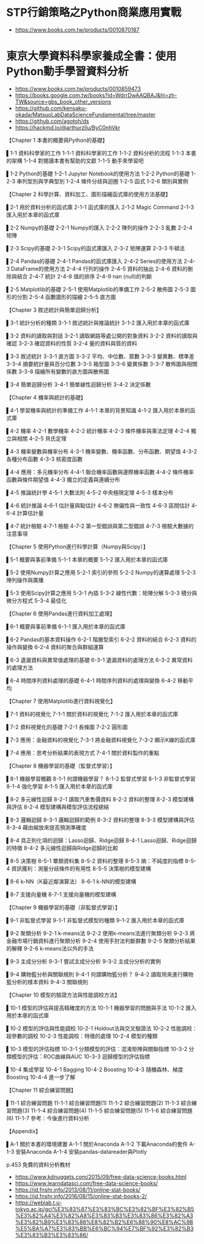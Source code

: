 # STP行銷策略之Python商業應用實戰
 - https://www.books.com.tw/products/0010870187
# 東京大學資料科學家養成全書：使用Python動手學習資料分析
 - https://www.books.com.tw/products/0010859473
 - https://books.google.com.tw/books?id=WdrrDwAAQBAJ&hl=zh-TW&source=gbs_book_other_versions
 - https://github.com/kensaku-okada/MatsuoLabDataScienceFundamental/tree/master
 - https://github.com/agotoh/ds
 - https://hackmd.io/@arthurzllu/ByC0nhVkr

【Chapter 1  本書的概要與Python的基礎】

▌1-1  資料科學家的工作
1-1-1 資料科學家的工作
1-1-2 資料分析的流程
1-1-3 本書的架構
1-1-4 對閱讀本書有幫助的文獻
1-1-5 動手來學習吧

▌1-2  Python的基礎
1-2-1 Jupyter Notebook的使用方法
1-2-2 Python的基礎
1-2-3 串列型別與字典型別
1-2-4 條件分歧與迴圈
1-2-5 函式
1-2-6 類別與實例

【Chapter 2  科學計算、資料加工、圖形描繪函式庫的使用方法基礎】

▌2-1  用於資料分析的函式庫
2-1-1 函式庫的匯入
2-1-2 Magic Command
2-1-3 匯入用於本章的函式庫

▌2-2  Numpy的基礎
2-2-1 Numpy的匯入
2-2-2 陣列的操作
2-2-3 亂數
2-2-4 矩陣

▌2-3  Scipy的基礎
2-3-1 Scipy的函式庫匯入
2-3-2 矩陣運算
2-3-3 牛頓法

▌2-4  Pandas的基礎
2-4-1 Pandas的函式庫匯入
2-4-2 Series的使用方法
2-4-3 DataFrame的使用方法
2-4-4 行列的操作
2-4-5 資料的抽出
2-4-6 資料的刪除與結合
2-4-7 統計
2-4-8 值的排序
2-4-9 nan (null)的判斷

▌2-5  Matplotlib的基礎
2-5-1 使用Matplotlib的準備工作
2-5-2 散佈圖
2-5-3 圖形的分割
2-5-4 函數圖形的描繪
2-5-5 直方圖

【Chapter 3  敘述統計與簡單迴歸分析】

▌3-1  統計分析的種類
3-1-1 敘述統計與推論統計
3-1-2 匯入用於本章的函式庫

▌3-2  資料的讀取與對話
3-2-1 讀取網路等處公開的對象資料
3-2-2 資料的讀取與確認
3-2-3 確認資料的性質
3-2-4 量的資料與質的資料

▌3-3  敘述統計
3-3-1 直方圖
3-3-2 平均、中位數、眾數
3-3-3 變異數、標準差
3-3-4 摘要統計量與百分位數
3-3-5 箱型圖
3-3-6 變異係數
3-3-7 散佈圖與相關係數
3-3-8 描繪所有變數的直方圖與散佈圖

▌3-4  簡單迴歸分析
3-4-1 簡單線性迴歸分析
3-4-2 決定係數

【Chapter 4  機率與統計的基礎】

▌4-1  學習機率與統計的準備工作
4-1-1 本章的背景知識
4-1-2 匯入用於本章的函式庫

▌4-2  機率
4-2-1 數學機率
4-2-2 統計機率
4-2-3 條件機率與乘法定理
4-2-4 獨立與相關
4-2-5 貝氏定理

▌4-3  機率變數與機率分布
4-3-1 機率變數、機率函數、分布函數、期望值
4-3-2 各種分布函數
4-3-3 核密度函數

▌4-4  應用：多元機率分布
4-4-1 聯合機率函數與邊際機率函數
4-4-2 條件機率函數與條件期望值
4-4-3 獨立的定義與連續分布

▌4-5  推論統計學
4-5-1 大數法則
4-5-2 中央極限定理
4-5-3 樣本分布

▌4-6  統計推論
4-6-1 估計量與點估計
4-6-2 無偏性與一致性
4-6-3 區間估計
4-6-4 計算估計量

▌4-7  統計檢驗
4-7-1 檢驗
4-7-2 第一型錯誤與第二型錯誤
4-7-3 檢驗大數據的注意事項

【Chapter 5  使用Python進行科學計算（Numpy與Scipy）】

▌5-1  概要與事前準備
5-1-1 本章的概要
5-1-2 匯入用於本章的函式庫

▌5-2  使用Numpy計算之應用
5-2-1 索引的參照
5-2-2 Numpy的運算處理
5-2-3  陣列操作與廣播

▌5-3  使用Scipy計算之應用
5-3-1 內插
5-3-2 線性代數：矩陣分解
5-3-3 積分與微分方程式
5-3-4 最佳化

【Chapter 6  使用Pandas進行資料加工處理】

▌6-1  概要與事前準備
6-1-1 匯入用於本章的函式庫

▌6-2  Pandas的基本資料操作
6-2-1 階層型索引
6-2-2 資料的結合
6-2-3 資料的操作與變換
6-2-4 資料的聚合與群組運算

▌6-3  遺漏資料與異常值處理的基礎
6-3-1 遺漏資料的處理方法
6-3-2 異常資料的處理方法

▌6-4  時間序列資料處理的基礎
6-4-1 時間序列資料的處理與變換
6-4-2 移動平均

【Chapter 7  使用Matplotlib進行資料視覺化】

▌7-1  資料的視覺化
7-1-1 關於資料的視覺化
7-1-2 匯入用於本章的函式庫

▌7-2  資料視覺化的基礎
7-2-1 長條圖
7-2-2 圓形圖

▌7-3  應用：金融資料的視覺化
7-3-1 將金融資料視覺化
7-3-2 顯示K線的函式庫

▌7-4  應用：思考分析結果的表現方式
7-4-1 關於資料製作的重點

【Chapter 8  機器學習的基礎（監督式學習）】

▌8-1  機器學習概觀
8-1-1 何謂機器學習？
8-1-2 監督式學習
8-1-3 非監督式學習
8-1-4 強化學習
8-1-5 匯入用於本章的函式庫

▌8-2  多元線性迴歸
8-2-1 讀取汽車售價資料
8-2-2 資料的整理
8-2-3 模型建構與評估
8-2-4 模型建構與模型評估流程總結

▌8-3  邏輯迴歸
8-3-1 邏輯迴歸的範例
8-3-2 資料的整理
8-3-3 模型建構與評估
8-3-4 藉由縮放來提高預測準確度

▌8-4  具正則化項的迴歸：Lasso迴歸、Ridge迴歸
8-4-1 Lasso迴歸、Ridge迴歸的特徵
8-4-2 多元線性迴歸與Ridge迴歸的比較

▌8-5  決策樹
8-5-1 蕈類資料集
8-5-2 資料的整理
8-5-3 熵：不純度的指標
8-5-4 資訊獲利：測量分歧條件的有用性
8-5-5 決策樹的模型建構

▌8-6  k-NN（K最近鄰演算法）
8-6-1 k-NN的模型建構

▌8-7  支援向量機
8-7-1 支援向量機的模型建構

【Chapter 9  機器學習的基礎（非監督式學習）】

▌9-1  非監督式學習
9-1-1 非監督式模型的種類
9-1-2 匯入用於本章的函式庫

▌9-2  聚類分析
9-2-1 k-means法
9-2-2 使用k-means法進行聚類分析
9-2-3 將金融市場行銷資料進行聚類分析
9-2-4 使用手肘法判斷群數
9-2-5 聚類分析結果的解釋
9-2-6 k-means法以外的手法

▌9-3  主成分分析
9-3-1 嘗試主成分分析
9-3-2 主成分分析的實例

▌9-4  購物籃分析與關聯規則
9-4-1 何謂購物籃分析？
9-4-2 讀取用來進行購物籃分析的樣本資料
9-4-3 關聯規則

【Chapter 10  模型的驗證方法與性能調校方法】

▌10-1  模型的評估與提高精確度的方法
10-1-1 機器學習的問題與手法
10-1-2 匯入用於本章的函式庫

▌10-2  模型的評估與性能調校
10-2-1 Holdout法與交叉驗證法
10-2-2 性能調校：超參數的調校
10-2-3 性能調校：特徵的處理
10-2-4 模型的種類

▌10-3  模型的評估指標
10-3-1 分類模型的評估：混淆矩陣與關聯指標
10-3-2 分類模型的評估：ROC曲線與AUC
10-3-3 迴歸模型的評估指標

▌10-4  集成學習
10-4-1 Bagging
10-4-2 Boosting
10-4-3 隨機森林、梯度Boosting
10-4-4 進一步了解

【Chapter 11  綜合練習問題】

▌11-1  綜合練習問題
11-1-1 綜合練習問題(1)
11-1-2 綜合練習問題(2)
11-1-3 綜合練習問題(3)
11-1-4 綜合練習問題(4)
11-1-5 綜合練習問題(5)
11-1-6 綜合練習問題(6)
11-1-7 參考：今後進行資料分析

【Appendix】

▌A-1  關於本書的環境建置
A-1-1 關於Anaconda
A-1-2 下載Anaconda的套件
A-1-3 安裝Anaconda
A-1-4 安裝pandas-datareader與Plotly

p.453 免費的資料分析教材
 - https://www.kdnuggets.com/2015/09/free-data-science-books.html
 - https://www.learndatasci.com/free-data-science-books/
 - https://id.fnshr.info/2013/08/11/online-stat-books/
 - https://id.fnshr.info/2016/08/15/online-stat-books-2/
 - https://weblab.t.u-tokyo.ac.jp/gci%E3%83%87%E3%83%BC%E3%82%BF%E3%82%B5%E3%82%A4%E3%82%A8%E3%83%B3%E3%83%86%E3%82%A3%E3%82%B9%E3%83%88%E8%82%B2%E6%88%90%E8%AC%9B%E5%BA%A7%E3%83%BB%E6%BC%94%E7%BF%92%E3%82%B3%E3%83%B3%E3%83%86/
